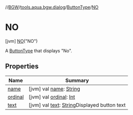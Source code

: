 //[BGW](../../../../index.md)/[tools.aqua.bgw.dialog](../../index.md)/[ButtonType](../index.md)/[NO](index.md)



# NO  
 [jvm] [NO](index.md)("NO")  


A [ButtonType](../index.md) that displays "No".

   


## Properties  
  
|  Name |  Summary | 
|---|---|
| <a name="tools.aqua.bgw.dialog/ButtonType.NO/name/#/PointingToDeclaration/"></a>[name](name.md)| <a name="tools.aqua.bgw.dialog/ButtonType.NO/name/#/PointingToDeclaration/"></a> [jvm] val [name](name.md): [String](https://kotlinlang.org/api/latest/jvm/stdlib/kotlin/-string/index.html)   <br>|
| <a name="tools.aqua.bgw.dialog/ButtonType.NO/ordinal/#/PointingToDeclaration/"></a>[ordinal](ordinal.md)| <a name="tools.aqua.bgw.dialog/ButtonType.NO/ordinal/#/PointingToDeclaration/"></a> [jvm] val [ordinal](ordinal.md): [Int](https://kotlinlang.org/api/latest/jvm/stdlib/kotlin/-int/index.html)   <br>|
| <a name="tools.aqua.bgw.dialog/ButtonType.NO/text/#/PointingToDeclaration/"></a>[text](text.md)| <a name="tools.aqua.bgw.dialog/ButtonType.NO/text/#/PointingToDeclaration/"></a> [jvm] val [text](text.md): [String](https://kotlinlang.org/api/latest/jvm/stdlib/kotlin/-string/index.html)Displayed button text   <br>|

